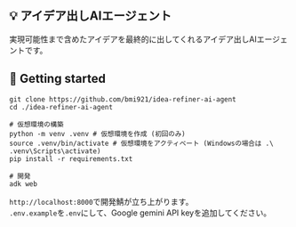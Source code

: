## 💡 アイデア出しAIエージェント
実現可能性まで含めたアイデアを最終的に出してくれるアイデア出しAIエージェントです。

## 🚀 Getting started
```
git clone https://github.com/bmi921/idea-refiner-ai-agent
cd ./idea-refiner-ai-agent

# 仮想環境の構築
python -m venv .venv # 仮想環境を作成 (初回のみ)
source .venv/bin/activate # 仮想環境をアクティベート (Windowsの場合は .\ .venv\Scripts\activate)
pip install -r requirements.txt

# 開発
adk web
```
`http://localhost:8000`で開発鯖が立ち上がります。   
`.env.example`を`.env`にして、Google gemini API keyを追加してください。
